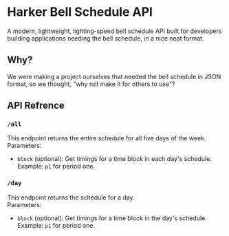 # Harker Bell Schedule API
A modern, lightweight, lighting-speed bell schedule API built for developers building applications needing the bell schedule, in a nice neat format.

## Why?
We were making a project ourselves that needed the bell schedule in JSON format, so we thought, "why not make it for others to use"?

## API Refrence
### `/all`
This endpoint returns the entire schedule for all five days of the week. \
Parameters:
* `block` (optional): Get timings for a time block in each day's schedule. Example: `p1` for period one.

### `/day`
This endpoint returns the schedule for a day. \
Parameters: 
* `block` (optional): Get timings for a time block in the day's schedule. Example: `p1` for period one.